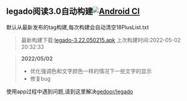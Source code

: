 ## legado阅读3.0自动构建[![Android CI](https://github.com/10bits/gedoor-Build/workflows/Android%20CI/badge.svg)](https://github.com/10bits/gedoor-Build/actions)

默认从最新发布的tag构建,每次构建会自动清空18PlusList.txt

> 最新构建下载:[legado-3.22.050215.apk](https://github.com/10bits/gedoor-Build/releases/download/legado-3.22.050215/legado-3.22.050215.apk) 上次构建时间:2022-05-02 20:32:33
<!--start-->
> **2022/05/02**
> 
> * 优化强调色和文字颜色一样的情况下一些文字的显示
> * 修复bug
<!--end-->
  
使用app过程中遇到问题,请到这里解决[gedoor/legado](https://github.com/gedoor/legado/issues)

